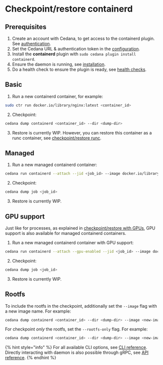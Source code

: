 # Checkpoint/restore containerd

## Prerequisites

1. Create an account with Cedana, to get access to the containerd plugin. See [authentication](../../get-started/authentication.md).
2. Set the Cedana URL & authentication token in the [configuration](../../get-started/configuration.md).
3. Install the **containerd** plugin with `sudo cedana plugin install containerd`.
4. Ensure the daemon is running, see [installation](../../get-started/installation.md).
5. Do a health check to ensure the plugin is ready, see [health checks](../../get-started/health.md).

## Basic

1. Run a new containerd container, for example:

```sh
sudo ctr run docker.io/library/nginx:latest <container_id>
```

2. Checkpoint:

```sh
cedana dump containerd <container_id> --dir <dump-dir>
```

3. Restore is currently WIP. However, you can restore this container as a runc container, see [checkpoint/restore runc](../runc/cr.md).

## Managed

1. Run a new managed containerd container:

```sh
cedana run containerd --attach --jid <job_id> --image docker.io/library/nginx:latest
```

2. Checkpoint:

```sh
cedana dump job <job_id>
```

3. Restore is currently WIP.

## GPU support

Just like for processes, as explained in [checkpoint/restore with GPUs](../gpu/cr.md), GPU support is also available for managed containerd containers.

1. Run a new managed containerd container with GPU support:

```sh
cedana run containerd --attach --gpu-enabled --jid <job_id> --image docker.io/library/nginx:latest
```

2. Checkpoint:

```sh
cedana dump job <job_id>
```

3. Restore is currently WIP.

## Rootfs

To include the rootfs in the checkpoint, additionally set the `--image` flag with a new image name. For example:

```sh
cedana dump containerd <container_id> --dir <dump-dir> --image <new-image-name>
```

For checkpoint _only_ the rootfs, set the `--rootfs-only` flag. For example:

```sh
cedana dump containerd <container_id> --dir <dump-dir> --image <new-image-name> --rootfs-only
```

{% hint style="info" %}
For all available CLI options, see [CLI reference](../../references/cli/cedana.md). Directly interacting with daemon is also possible through gRPC, see [API reference](../../references/api.md).
{% endhint %}
